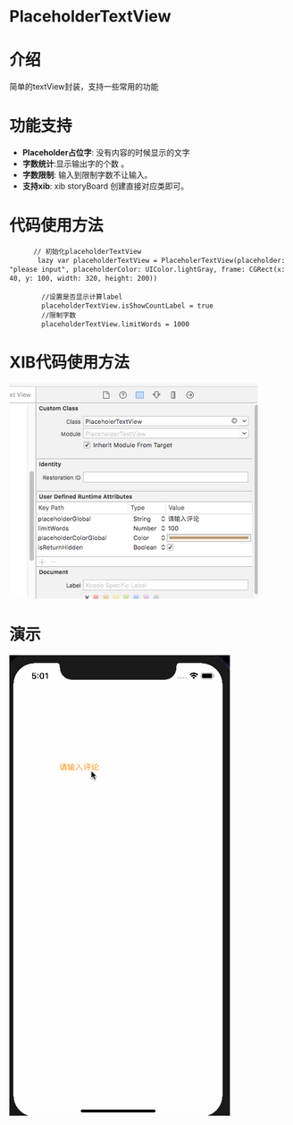 # PlaceholderTextView

介绍
==============
简单的textView封装，支持一些常用的功能



功能支持
==============
- **Placeholder占位字**: 没有内容的时候显示的文字
- **字数统计**:显示输出字的个数 。
- **字数限制**: 输入到限制字数不让输入。
- **支持xib**: xib storyBoard 创建直接对应类即可。


代码使用方法
==============
```objc
      // 初始化placeholderTextView
       lazy var placeholderTextView = PlaceholerTextView(placeholder: "please input", placeholderColor: UIColor.lightGray, frame: CGRect(x: 40, y: 100, width: 320, height: 200))
    
        //设置是否显示计算label
        placeholderTextView.isShowCountLabel = true
        //限制字数
        placeholderTextView.limitWords = 1000
```

XIB代码使用方法
==============
![image](https://github.com/RainManGO/PlaceholderTextView/blob/master/xibUsage.png)



演示
==============
![image](https://github.com/RainManGO/PlaceholderTextView/blob/master/demo.gif)



